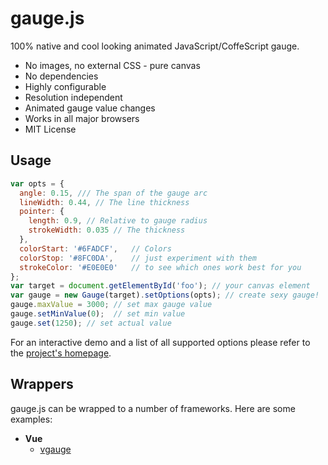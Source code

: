 gauge.js
========

100% native and cool looking animated JavaScript/CoffeScript gauge.

 * No images, no external CSS - pure canvas
 * No dependencies
 * Highly configurable
 * Resolution independent
 * Animated gauge value changes
 * Works in all major browsers
 * MIT License

## Usage

```javascript
var opts = {
  angle: 0.15, /// The span of the gauge arc
  lineWidth: 0.44, // The line thickness
  pointer: {
    length: 0.9, // Relative to gauge radius
    strokeWidth: 0.035 // The thickness
  },
  colorStart: '#6FADCF',   // Colors
  colorStop: '#8FC0DA',    // just experiment with them
  strokeColor: '#E0E0E0'   // to see which ones work best for you
};
var target = document.getElementById('foo'); // your canvas element
var gauge = new Gauge(target).setOptions(opts); // create sexy gauge!
gauge.maxValue = 3000; // set max gauge value
gauge.setMinValue(0);  // set min value
gauge.set(1250); // set actual value
```

For an interactive demo and a list of all supported options please refer to the [project's homepage](http://bernii.github.com/gauge.js).

## Wrappers

gauge.js can be wrapped to a number of frameworks. Here are some examples:

* **Vue**
  * [vgauge](https://github.com/amroessam/vgauge)
